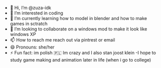 - 👋 Hi, I’m @zuza-idk
- 👀 I’m interested in coding
- 🌱 I’m currently learning how to model in blender and how to make games in sctratch
- 💞️ I’m looking to collaborate on a windows mod to make it look like windows XP
- 📫 How to reach me reach out via pintrest or email
- 😄 Pronouns: she/her
- ⚡ Fun fact: im polish 🇵🇱 
Im crazy and I also stan joost klein
  -I hope to study game making and animation later in life (when i go to college)  


